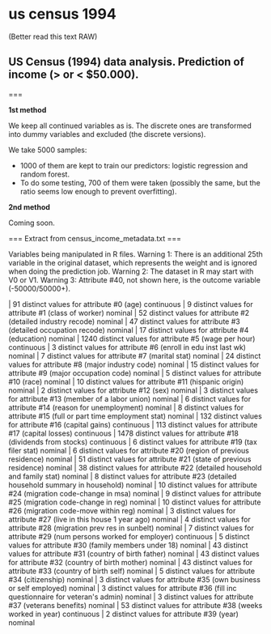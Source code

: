 us census 1994
========
(Better read this text RAW)

<h2>US Census (1994) data analysis. Prediction of income (> or &lt; $50.000).</h2>

===

<b>1st method</b>

We keep all continued variables as is. The discrete ones are transformed into dummy variables and excluded (the discrete versions).

We take 5000 samples:
- 1000 of them are kept to train our predictors: logistic regression and random forest. 
- To do some testing, 700 of them were taken (possibly the same, but the ratio seems low enough to prevent overfitting).


<b>2nd method</b>

Coming soon.




=== Extract from census_income_metadata.txt ===

Variables being manipulated in R files.
Warning 1: There is an additional 25th variable in the original dataset, which represents the weight and is ignored when doing the prediction job.
Warning 2: The dataset in R may start with V0 or V1. 
Warning 3: Attribute #40, not shown here, is the outcome variable (-50000/50000+).

|   91 distinct values for attribute #0 (age) continuous
|    9 distinct values for attribute #1 (class of worker) nominal
|   52 distinct values for attribute #2 (detailed industry recode) nominal
|   47 distinct values for attribute #3 (detailed occupation recode) nominal
|   17 distinct values for attribute #4 (education) nominal
| 1240 distinct values for attribute #5 (wage per hour) continuous
|    3 distinct values for attribute #6 (enroll in edu inst last wk) nominal
|    7 distinct values for attribute #7 (marital stat) nominal
|   24 distinct values for attribute #8 (major industry code) nominal
|   15 distinct values for attribute #9 (major occupation code) nominal
|    5 distinct values for attribute #10 (race) nominal
|   10 distinct values for attribute #11 (hispanic origin) nominal
|    2 distinct values for attribute #12 (sex) nominal
|    3 distinct values for attribute #13 (member of a labor union) nominal
|    6 distinct values for attribute #14 (reason for unemployment) nominal
|    8 distinct values for attribute #15 (full or part time employment stat) nominal
|  132 distinct values for attribute #16 (capital gains) continuous
|  113 distinct values for attribute #17 (capital losses) continuous
| 1478 distinct values for attribute #18 (dividends from stocks) continuous
|    6 distinct values for attribute #19 (tax filer stat) nominal
|    6 distinct values for attribute #20 (region of previous residence) nominal
|   51 distinct values for attribute #21 (state of previous residence) nominal
|   38 distinct values for attribute #22 (detailed household and family stat) nominal
|    8 distinct values for attribute #23 (detailed household summary in household) nominal
|   10 distinct values for attribute #24 (migration code-change in msa) nominal
|    9 distinct values for attribute #25 (migration code-change in reg) nominal
|   10 distinct values for attribute #26 (migration code-move within reg) nominal
|    3 distinct values for attribute #27 (live in this house 1 year ago) nominal
|    4 distinct values for attribute #28 (migration prev res in sunbelt) nominal
|    7 distinct values for attribute #29 (num persons worked for employer) continuous
|    5 distinct values for attribute #30 (family members under 18) nominal
|   43 distinct values for attribute #31 (country of birth father) nominal
|   43 distinct values for attribute #32 (country of birth mother) nominal
|   43 distinct values for attribute #33 (country of birth self) nominal
|    5 distinct values for attribute #34 (citizenship) nominal
|    3 distinct values for attribute #35 (own business or self employed) nominal
|    3 distinct values for attribute #36 (fill inc questionnaire for veteran's admin) nominal
|    3 distinct values for attribute #37 (veterans benefits) nominal
|   53 distinct values for attribute #38 (weeks worked in year) continuous
|    2 distinct values for attribute #39 (year) nominal
